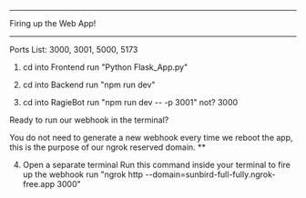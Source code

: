 **********************
Firing up the Web App!
**********************

Ports List:
3000, 3001, 5000, 5173

1. cd into Frontend
run "Python Flask_App.py"

2. cd into Backend
run "npm run dev"

3. cd into RagieBot
run "npm run dev -- -p 3001" not? 3000

Ready to run our webhook in the terminal?

You do not need to generate a new webhook 
every time we reboot the app, this is the
purpose of our ngrok reserved domain. **

4. Open a separate terminal
Run this command inside your terminal to fire up the webhook
run "ngrok http --domain=sunbird-full-fully.ngrok-free.app 3000"
